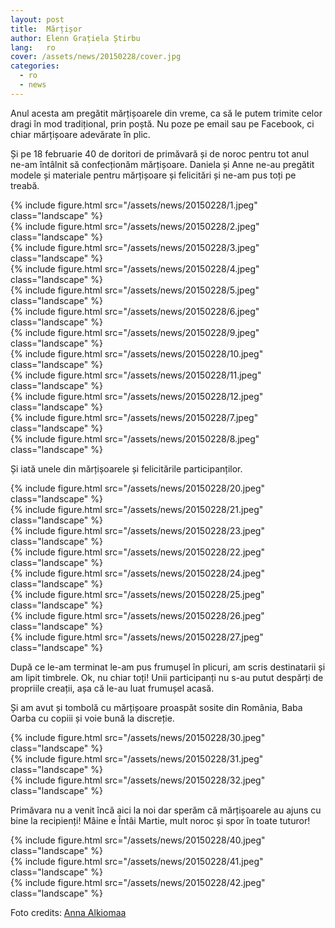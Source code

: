 ```yaml
---
layout: post
title:  Mărțișor
author: Elenn Grațiela Știrbu
lang:   ro
cover: /assets/news/20150228/cover.jpg
categories:
  - ro
  - news
---
```


Anul acesta am pregătit mărțișoarele din vreme, ca să le putem trimite celor dragi în mod tradițional, prin poștă. Nu poze pe email sau pe Facebook, ci chiar mărțișoare adevărate în plic.

Și pe 18 februarie 40 de doritori de primăvară și de noroc pentru tot anul ne-am întâlnit să confecționăm mărțișoare. Daniela și Anne ne-au pregătit modele și materiale pentru mărțișoare și felicitări și ne-am pus toți pe treabă.

<div class="row">
  <div class="col-md-4">
  {% include figure.html src="/assets/news/20150228/1.jpeg" class="landscape" %}
  </div>
  <div class="col-md-4">
    {% include figure.html src="/assets/news/20150228/2.jpeg" class="landscape" %}
  </div>
  <div class="col-md-4">
    {% include figure.html src="/assets/news/20150228/3.jpeg" class="landscape" %}
  </div>
  <div class="col-md-4">
  {% include figure.html src="/assets/news/20150228/4.jpeg" class="landscape" %}
  </div>
  <div class="col-md-4">
    {% include figure.html src="/assets/news/20150228/5.jpeg" class="landscape" %}
  </div>
  <div class="col-md-4">
    {% include figure.html src="/assets/news/20150228/6.jpeg" class="landscape" %}
  </div>
  <div class="col-md-3">
    {% include figure.html src="/assets/news/20150228/9.jpeg" class="landscape" %}
  </div>
  <div class="col-md-3">
  {% include figure.html src="/assets/news/20150228/10.jpeg" class="landscape" %}
  </div>
  <div class="col-md-3">
    {% include figure.html src="/assets/news/20150228/11.jpeg" class="landscape" %}
  </div>
  <div class="col-md-3">
    {% include figure.html src="/assets/news/20150228/12.jpeg" class="landscape" %}
  </div>
  <div class="col-md-2">
  </div>
  <div class="col-md-4">
  {% include figure.html src="/assets/news/20150228/7.jpeg" class="landscape" %}
  </div>
  <div class="col-md-4">
    {% include figure.html src="/assets/news/20150228/8.jpeg" class="landscape" %}
  </div>
</div>

Și iată unele din mărțișoarele și felicitările participanților.

<div class="row">
  <div class="col-md-4">
  {% include figure.html src="/assets/news/20150228/20.jpeg" class="landscape" %}
  </div>
  <div class="col-md-4">
    {% include figure.html src="/assets/news/20150228/21.jpeg" class="landscape" %}
  </div>
  <div class="col-md-4">
  {% include figure.html src="/assets/news/20150228/23.jpeg" class="landscape" %}
  </div>
  <div class="col-md-4">
    {% include figure.html src="/assets/news/20150228/22.jpeg" class="landscape" %}
  </div>
  <div class="col-md-4">
    {% include figure.html src="/assets/news/20150228/24.jpeg" class="landscape" %}
  </div>
  <div class="col-md-4">
    {% include figure.html src="/assets/news/20150228/25.jpeg" class="landscape" %}
  </div>
  <div class="col-md-4">
  {% include figure.html src="/assets/news/20150228/26.jpeg" class="landscape" %}
  </div>
  <div class="col-md-4">
    {% include figure.html src="/assets/news/20150228/27.jpeg" class="landscape" %}
  </div>
  <div class="col-md-4">
  </div>
</div>

După ce le-am terminat le-am pus frumușel în plicuri, am scris destinatarii și am lipit timbrele. Ok, nu chiar toți! Unii participanți nu s-au putut despărți de propriile creații, așa că le-au luat frumușel acasă.

Și am avut și tombolă cu mărțișoare proaspăt sosite din România, Baba Oarba cu copiii și voie bună la discreție. 

<div class="row">
  <div class="col-md-4">
  {% include figure.html src="/assets/news/20150228/30.jpeg" class="landscape" %}
  </div>
  <div class="col-md-4">
    {% include figure.html src="/assets/news/20150228/31.jpeg" class="landscape" %}
  </div>
  <div class="col-md-4">
    {% include figure.html src="/assets/news/20150228/32.jpeg" class="landscape" %}
  </div>
</div>

Primăvara nu a venit încă aici la noi dar sperăm că mărțișoarele au ajuns cu bine la recipienți! Mâine e Întâi Martie, mult noroc și spor în toate tuturor!

<div class="row">
  <div class="col-md-8">
  {% include figure.html src="/assets/news/20150228/40.jpeg" class="landscape" %}
  </div>
  <div class="col-md-4">
    {% include figure.html src="/assets/news/20150228/41.jpeg" class="landscape" %}
  </div>
  <div class="col-md-4">
    {% include figure.html src="/assets/news/20150228/42.jpeg" class="landscape" %}
  </div>
</div>

<p>Foto credits: <a href="http://www.lily.fi/blogit/mansen-muijat">Anna Alkiomaa</a></p>